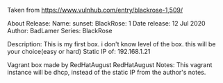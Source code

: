 Taken from https://www.vulnhub.com/entry/blackrose-1,509/ 

About Release:
    Name: sunset: BlackRose: 1
    Date release: 12 Jul 2020
    Author: BadLamer
    Series: BlackRose

Description:
    This is my first box. i don't know level of the box. this will be your choice(easy or hard)
    Static IP of: 192.168.1.21 

Vagrant box made by RedHatAugust
RedHatAugust Notes:
    This vagrant instance will be dhcp, instead of the static IP from the author's notes.
